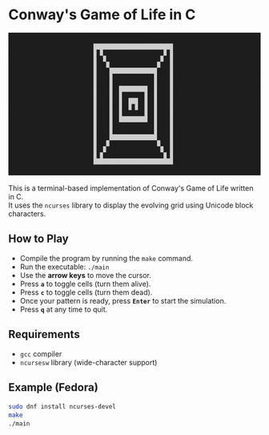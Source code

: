 # Conway's Game of Life in C

![Game of Life demo](assets/game_of_life.gif)

This is a terminal-based implementation of Conway's Game of Life written in C.  
It uses the `ncurses` library to display the evolving grid using Unicode block characters.

## How to Play

- Compile the program by running the `make` command.
- Run the executable: `./main`
- Use the **arrow keys** to move the cursor.
- Press **`a`** to toggle cells (turn them alive).
- Press **`c`** to toggle cells (turn them dead).
- Once your pattern is ready, press **`Enter`** to start the simulation.
- Press **`q`** at any time to quit.

## Requirements

- `gcc` compiler
- `ncursesw` library (wide-character support)

## Example (Fedora)

```bash
sudo dnf install ncurses-devel
make
./main
